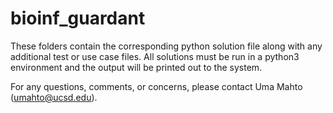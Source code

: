 # bioinf_guardant
These folders contain the corresponding python solution file along with any additional test or use case files.
All solutions must be run in a python3 environment and the output will be printed out to the system. 

For any questions, comments, or concerns, please contact Uma Mahto (umahto@ucsd.edu).
